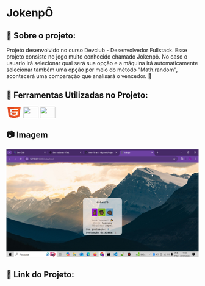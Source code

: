 <h1>JokenpÔ</h1>
<h2>📄 Sobre o projeto: </h2>
<p>Projeto desenvolvido no curso Devclub - Desenvolvedor Fullstack. Esse projeto consiste no jogo muito conhecido chamado Jokenpô. No caso o usuario irá selecionar qual será sua opção e 
  a máquina irá automaticamente selecionar também uma opção por meio do método "Math.random", acontecerá uma comparação que analisará o vencedor. 👀</p>
<h2>🔧 Ferramentas Utilizadas no Projeto:</h2>
 <div style= "display:inline_block">
   <img align="center" alt="Higor-HTML" height="30" width="40" src="https://raw.githubusercontent.com/devicons/devicon/master/icons/html5/html5-original.svg">
   <img align="center" height="30" width="40 "src="https://cdn.jsdelivr.net/gh/devicons/devicon@latest/icons/css3/css3-original.svg" /> 
   <img align="center" height="30" width="40 " src="https://cdn.jsdelivr.net/gh/devicons/devicon@latest/icons/javascript/javascript-original.svg" />
 </div>
 <h2>📷 Imagem</h2>
 <img src="./assets/Plano de Fundo.jpg">
 

 <h2>🔗 Link do Projeto:</h2>
 
 

